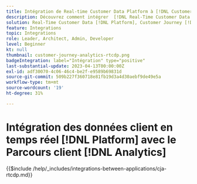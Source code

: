 ```yaml
---
title: Intégration de Real-time Customer Data Platform à [!DNL Customer Journey Analytics]
description: Découvrez comment intégrer  [!DNL Real-Time Customer Data  Platform]  à  [!DNL Customer Journey Analytics].
solution: Real-Time Customer Data [!DNL Platform], Customer Journey [!DNL Analytics]
feature: Integrations
topic: Integrations
role: Leader, Architect, Admin, Developer
level: Beginner
kt: null
thumbnail: customer-journey-analytics-rtcdp.png
badgeIntegration: label="Intégration" type="positive"
last-substantial-update: 2023-04-13T00:00:00Z
exl-id: adf30070-4c06-46c4-be2f-e9589b69831d
source-git-commit: 509b227f360718e81fb19d3a4d30aebf9de49e5a
workflow-type: tm+mt
source-wordcount: '19'
ht-degree: 31%

---
```


# Intégration des données client en temps réel [!DNL Platform] avec le Parcours client [!DNL Analytics]

{{$include /help/_includes/integrations-between-applications/cja-rtcdp.md}}
